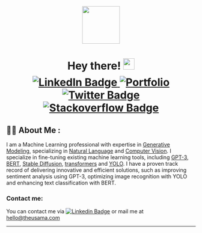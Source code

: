 <div id="header" align="center">
 <img src="https://media.giphy.com/media/M9gbBd9nbDrOTu1Mqx/giphy.gif" width="100"/>

<!-- Hey there! -->
<h1>
      Hey there!
      <img src="https://media.giphy.com/media/hvRJCLFzcasrR4ia7z/giphy.gif" width="30px"/>
 <!-- Social links -->
 <div id="badges" style="margin-top: 10px;">
  <a href="https://www.linkedin.com/in/usama-iftikhar-butt/">
   <img src="https://img.shields.io/badge/LinkedIn-blue?style=for-the-badge&logo=linkedin&logoColor=white" alt="LinkedIn Badge"/>
  </a>
  <a href="https://theusama.com">
   <img src="https://img.shields.io/badge/Portfolio-%23000000.svg?style=for-the-badge&logo=firefox&logoColor=#FF7139" alt="Portfolio"/>
  </a>
  <a href="https://twitter.com/UsamaIftikharB1">
   <img src="https://img.shields.io/badge/Twitter-blue?style=for-the-badge&logo=twitter&logoColor=white" alt="Twitter Badge"/>
  </a>
  <a href="https://stackoverflow.com/users/9565432/pseudo">
   <img src="https://img.shields.io/badge/-stackoverflow-f58025?style=for-the-badge&logo=stackoverflow&logoColor=white&color=f58025" alt="Stackoverflow Badge"/>
  </a>
 </div>
  </h1>
</div>


  <!-- Profile views 
  <img src="https://komarev.com/ghpvc/?username=pseudo-usama&style=flat-square&color=blue" alt=""/>
-->

<!--
<div align="center">
    <img src="https://media.giphy.com/media/dWesBcTLavkZuG35MI/giphy.gif" width="600" height="300"/>
</div>
-->


## :man_student: About Me :
<p>
                I am a Machine Learning professional with expertise
                in <ins>Generative Modeling</ins>, specializing
                in <ins>Natural Language</ins> and <ins>Computer Vision</ins>.
                I specialize in fine-tuning existing machine learning tools,
                including <ins>GPT-3</ins>, <ins>BERT</ins>, <ins>Stable Diffusion</ins>, <ins>transformers</ins> and <ins>YOLO</ins>.
                I have a proven track record of delivering innovative and efficient solutions,
                such as improving sentiment analysis using GPT-3,
                optimizing image recognition with YOLO and
                enhancing text classification with BERT.
            </p>

### Contact me:
You can contact me via [![Linkedin Badge](https://img.shields.io/badge/-Usama-blue?style=flat&logo=Linkedin&logoColor=white)](https://www.linkedin.com/in/usama-butt/) or mail me at [hello@theusama.com](mailto:hello@theusama.com)


<!-- Tools & technologies -->

<!--
---

## :hammer_and_wrench: Languages and Tools :

<div>
 <img src="https://github.com/devicons/devicon/blob/master/icons/python/python-original.svg" title="Python" alt="Python" width="40" height="40"/>&nbsp;
 <img src="https://github.com/devicons/devicon/blob/master/icons/tensorflow/tensorflow-original.svg"  title="Tensorflow" alt="Tensorflow" width="40" height="40"/>&nbsp;
 <img src="https://github.com/devicons/devicon/blob/master/icons/numpy/numpy-original.svg" title="Numpy" alt="Numpy" width="40" height="40"/>&nbsp;
 <img src="https://github.com/devicons/devicon/blob/master/icons/pandas/pandas-original-wordmark.svg" title="Pandas" alt="Pandas" width="40" height="40"/>&nbsp;
 <img src="https://github.com/devicons/devicon/blob/master/icons/react/react-original-wordmark.svg" title="React" alt="React" width="40" height="40"/>&nbsp;
 <img src="https://github.com/devicons/devicon/blob/master/icons/javascript/javascript-original.svg" title="JavaScript" alt="JavaScript" width="40" height="40"/>&nbsp;
 keras
 matplotlib
 sklearn
</div>
-->
<!--
### 🌐 Web development:
<div>
 <img src="https://github.com/devicons/devicon/blob/master/icons/nodejs/nodejs-original-wordmark.svg" title="NodeJS" alt="NodeJS" width="40" height="40"/>&nbsp;
 <img src="https://github.com/devicons/devicon/blob/master/icons/express/express-original.svg" title="Express.js" alt="Express.js" width="40" height="40"/>&nbsp;
 <img src="https://github.com/devicons/devicon/blob/master/icons/materialui/materialui-original.svg" title="Material UI" alt="Material UI" width="40" height="40"/>&nbsp;
 <img src="https://github.com/devicons/devicon/blob/master/icons/flask/flask-original-wordmark.svg" title="Flask" alt="Flask" width="40" height="40"/>&nbsp;
 <img src="https://github.com/devicons/devicon/blob/master/icons/html5/html5-original.svg" title="HTML5" alt="HTML5" width="40" height="40"/>&nbsp;
 <img src="https://github.com/devicons/devicon/blob/master/icons/css3/css3-plain-wordmark.svg"  title="CSS3" alt="CSS3" width="40" height="40"/>&nbsp;
 <img src="https://github.com/devicons/devicon/blob/master/icons/sass/sass-original.svg"  title="SASS" alt="SASS" width="40" height="40"/>&nbsp;
</div>
-->

<!-- Stats -->

---
<!--
### :fire: My Stats :

<div>
 <img align="center" src="http://github-readme-streak-stats.herokuapp.com?user=pseudo-usama&theme=dark&background=000000" />
 <img align="center" src="https://github-readme-stats.vercel.app/api/top-langs/?username=pseudo-usama&langs_count=8&theme=github_dark&layout=compact" />
</div>
-->

<!--
 Source: https://www.sitepoint.com/github-profile-readme/
 Icons: https://github.com/devicons/devicon/tree/master/icons
 Stats: https://github.com/anuraghazra/github-readme-stats
 Streaks: https://github.com/DenverCoder1/github-readme-streak-stats
-->
